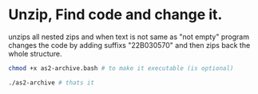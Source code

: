# Unzip, Find code and change it.

unzips all nested zips and when text is not same as "not empty" program changes the code by adding suffixs "22B030570" and then zips back the whole structure.

```bash
chmod +x as2-archive.bash # to make it executable (is optional)

./as2-archive # thats it
```